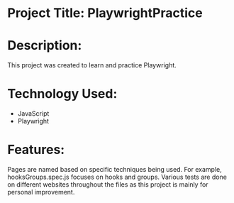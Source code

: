 # Project Title: PlaywrightPractice

# Description:
This project was created to learn and practice Playwright.

# Technology Used:
* JavaScript
* Playwright

# Features:
Pages are named based on specific techniques being used. For example, hooksGroups.spec.js focuses on hooks and groups. Various tests are done on different websites throughout the files as this project is mainly for personal improvement. 


